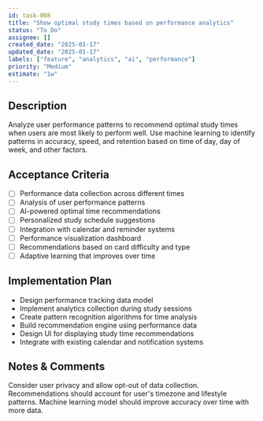 ```yaml
---
id: task-008
title: "Show optimal study times based on performance analytics"
status: "To Do"
assignee: []
created_date: "2025-01-17"
updated_date: "2025-01-17"
labels: ["feature", "analytics", "ai", "performance"]
priority: "Medium"
estimate: "1w"
---
```


## Description

Analyze user performance patterns to recommend optimal study times when users are most likely to perform well. Use machine learning to identify patterns in accuracy, speed, and retention based on time of day, day of week, and other factors.

## Acceptance Criteria

- [ ] Performance data collection across different times
- [ ] Analysis of user performance patterns
- [ ] AI-powered optimal time recommendations
- [ ] Personalized study schedule suggestions
- [ ] Integration with calendar and reminder systems
- [ ] Performance visualization dashboard
- [ ] Recommendations based on card difficulty and type
- [ ] Adaptive learning that improves over time

## Implementation Plan

- Design performance tracking data model
- Implement analytics collection during study sessions
- Create pattern recognition algorithms for time analysis
- Build recommendation engine using performance data
- Design UI for displaying study time recommendations
- Integrate with existing calendar and notification systems

## Notes & Comments

Consider user privacy and allow opt-out of data collection. Recommendations should account for user's timezone and lifestyle patterns. Machine learning model should improve accuracy over time with more data.
